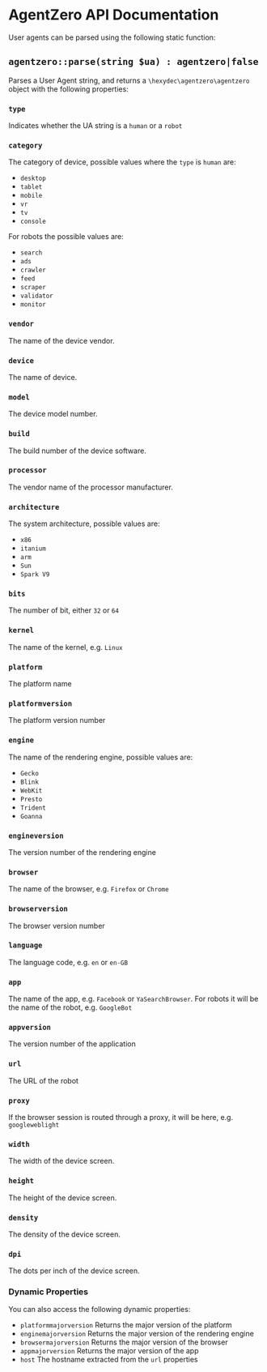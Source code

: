 # AgentZero API Documentation

User agents can be parsed using the following static function:

## `agentzero::parse(string $ua) : agentzero|false`

Parses a User Agent string, and returns a `\hexydec\agentzero\agentzero` object with the following properties:

### `type`

Indicates whether the UA string is a `human` or a `robot`

### `category`

The category of device, possible values where the `type` is `human` are:

- `desktop`
- `tablet`
- `mobile`
- `vr`
- `tv`
- `console`

For robots the possible values are:

- `search`
- `ads`
- `crawler`
- `feed`
- `scraper`
- `validator`
- `monitor`

### `vendor`

The name of the device vendor.

### `device`

The name of device.

### `model`

The device model number.

### `build`

The build number of the device software.

### `processor`

The vendor name of the processor manufacturer.

### `architecture`

The system architecture, possible values are:

- `x86`
- `itanium`
- `arm`
- `Sun`
- `Spark V9`

### `bits`

The number of bit, either `32` or `64`

### `kernel`

The name of the kernel, e.g. `Linux`

### `platform`

The platform name

### `platformversion`

The platform version number

### `engine`

The name of the rendering engine, possible values are:

- `Gecko`
- `Blink`
- `WebKit`
- `Presto`
- `Trident`
- `Goanna`

### `engineversion`

The version number of the rendering engine

### `browser`

The name of the browser, e.g. `Firefox` or `Chrome`

### `browserversion`

The browser version number

### `language`

The language code, e.g. `en` or `en-GB`

### `app`

The name of the app, e.g. `Facebook` or `YaSearchBrowser`. For robots it will be the name of the robot, e.g. `GoogleBot`

### `appversion`

The version number of the application

### `url`

The URL of the robot

### `proxy`

If the browser session is routed through a proxy, it will be here, e.g. `googleweblight`

### `width`

The width of the device screen.

### `height`

The height of the device screen.

### `density`

The density of the device screen.
### `dpi`

The dots per inch of the device screen.

### Dynamic Properties

You can also access the following dynamic properties:

- `platformmajorversion` Returns the major version of the platform
- `enginemajorversion` Returns the major version of the rendering engine
- `browsermajorversion` Returns the major version of the browser
- `appmajorversion` Returns the major version of the app
- `host` The hostname extracted from the `url` properties